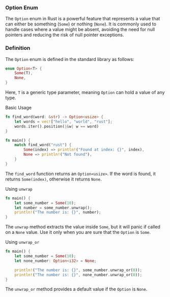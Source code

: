 ### Option Enum

The `Option` enum in Rust is a powerful feature that represents a value that can either be something (`Some`) or nothing (`None`). It is commonly used to handle cases where a value might be absent, avoiding the need for null pointers and reducing the risk of null pointer exceptions.

### Definition

The `Option` enum is defined in the standard library as follows:

```rust
enum Option<T> {
    Some(T),
    None,
}
```

Here, `T` is a generic type parameter, meaning `Option` can hold a value of any type.

Basic Usage

```rust
fn find_word(word: &str) -> Option<usize> {
    let words = vec!["hello", "world", "rust"];
    words.iter().position(|&w| w == word)
}

fn main() {
    match find_word("rust") {
        Some(index) => println!("Found at index: {}", index),
        None => println!("Not found"),
    }
}
```

The `find_word` function returns an `Option<usize>`. If the word is found, it returns `Some(index)`, otherwise it returns `None`.

Using `unwrap`

```rust
fn main() {
    let some_number = Some(10);
    let number = some_number.unwrap();
    println!("The number is: {}", number);
}
```

The `unwrap` method extracts the value inside `Some`, but it will panic if called on a `None` value. Use it only when you are sure that the `Option` is `Some`.

Using `unwrap_or`

```rust
fn main() {
    let some_number = Some(10);
    let none_number: Option<i32> = None;

    println!("The number is: {}", some_number.unwrap_or(0));
    println!("The number is: {}", none_number.unwrap_or(0));
}
```

The `unwrap_or` method provides a default value if the `Option` is `None`.

